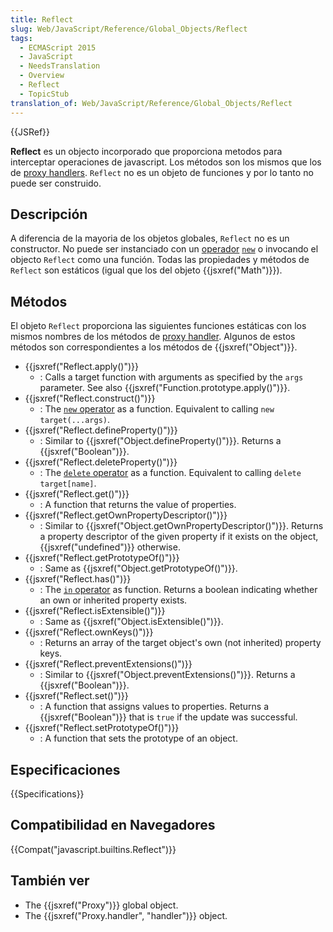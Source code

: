 ```yaml
---
title: Reflect
slug: Web/JavaScript/Reference/Global_Objects/Reflect
tags:
  - ECMAScript 2015
  - JavaScript
  - NeedsTranslation
  - Overview
  - Reflect
  - TopicStub
translation_of: Web/JavaScript/Reference/Global_Objects/Reflect
---
```


{{JSRef}}

**Reflect** es un objecto incorporado que proporciona metodos para interceptar operaciones de javascript. Los métodos son los mismos que los de [proxy handlers](/es/docs/Web/JavaScript/Reference/Global_Objects/Proxy/handler). `Reflect` no es un objeto de funciones y por lo tanto no puede ser construido.

## Descripción

A diferencia de la mayoria de los objetos globales, `Reflect` no es un constructor. No puede ser instanciado con un [operador](/es/docs/Web/JavaScript/Reference/Operators/new) [`new`](/es/docs/Web/JavaScript/Reference/Operators/new) o invocando el objecto `Reflect` como una función. Todas las propiedades y métodos de `Reflect` son estáticos (igual que los del objeto {{jsxref("Math")}}).

## Métodos

El objeto `Reflect` proporciona las siguientes funciones estáticas con los mismos nombres de los métodos de [proxy handler](/es/docs/Web/JavaScript/Reference/Global_Objects/Proxy/handler). Algunos de estos métodos son correspondientes a los métodos de {{jsxref("Object")}}.

- {{jsxref("Reflect.apply()")}}
  - : Calls a target function with arguments as specified by the `args` parameter. See also {{jsxref("Function.prototype.apply()")}}.
- {{jsxref("Reflect.construct()")}}
  - : The [`new` operator](/es/docs/Web/JavaScript/Reference/Operators/new) as a function. Equivalent to calling `new target(...args)`.
- {{jsxref("Reflect.defineProperty()")}}
  - : Similar to {{jsxref("Object.defineProperty()")}}. Returns a {{jsxref("Boolean")}}.
- {{jsxref("Reflect.deleteProperty()")}}
  - : The [`delete` operator](/es/docs/Web/JavaScript/Reference/Operators/delete) as a function. Equivalent to calling `delete target[name]`.
- {{jsxref("Reflect.get()")}}
  - : A function that returns the value of properties.
- {{jsxref("Reflect.getOwnPropertyDescriptor()")}}
  - : Similar to {{jsxref("Object.getOwnPropertyDescriptor()")}}. Returns a property descriptor of the given property if it exists on the object, {{jsxref("undefined")}} otherwise.
- {{jsxref("Reflect.getPrototypeOf()")}}
  - : Same as {{jsxref("Object.getPrototypeOf()")}}.
- {{jsxref("Reflect.has()")}}
  - : The [`in` operator](/es/docs/Web/JavaScript/Reference/Operators/in) as function. Returns a boolean indicating whether an own or inherited property exists.
- {{jsxref("Reflect.isExtensible()")}}
  - : Same as {{jsxref("Object.isExtensible()")}}.
- {{jsxref("Reflect.ownKeys()")}}
  - : Returns an array of the target object's own (not inherited) property keys.
- {{jsxref("Reflect.preventExtensions()")}}
  - : Similar to {{jsxref("Object.preventExtensions()")}}. Returns a {{jsxref("Boolean")}}.
- {{jsxref("Reflect.set()")}}
  - : A function that assigns values to properties. Returns a {{jsxref("Boolean")}} that is `true` if the update was successful.
- {{jsxref("Reflect.setPrototypeOf()")}}
  - : A function that sets the prototype of an object.

## Especificaciones

{{Specifications}}

## Compatibilidad en Navegadores

{{Compat("javascript.builtins.Reflect")}}

## También ver

- The {{jsxref("Proxy")}} global object.
- The {{jsxref("Proxy.handler", "handler")}} object.
